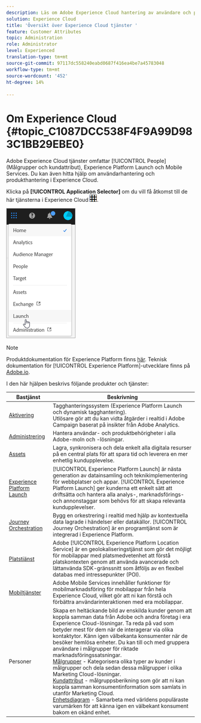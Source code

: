 ```yaml
---
description: Läs om Adobe Experience Cloud hantering av användare och produkter, människor (målgrupper och kundattribut), Journey Orchestration, erbjudanden, platser, Experience Platform Launch och mobiltjänster.
solution: Experience Cloud
title: 'Översikt över Experience Cloud tjänster '
feature: Customer Attributes
topic: Administration
role: Administrator
level: Experienced
translation-type: tm+mt
source-git-commit: 97117dc558240eabd0687f416ea4be7a45783048
workflow-type: tm+mt
source-wordcount: '452'
ht-degree: 14%

---
```



# Om Experience Cloud {#topic_C1087DCC538F4F9A99D983C1BB29EBE0}

Adobe Experience Cloud tjänster omfattar [!UICONTROL People] (Målgrupper och kundattribut), Experience Platform Launch och Mobile Services. Du kan även hitta hjälp om användarhantering och produkthantering i Experience Cloud.

Klicka på **[!UICONTROL Application Selector]** om du vill få åtkomst till de här tjänsterna i Experience Cloud
![](assets/menu-icon.png).

![](assets/platform-core-services.png)

>[!NOTE]
>
>Produktdokumentation för Experience Platform finns [här](https://docs.adobe.com/content/help/en/experience-platform/landing/home.html). Teknisk dokumentation för [!UICONTROL Experience Platform]-utvecklare finns på [Adobe.io](https://www.adobe.io/apis/experienceplatform/home/services.html).

I den här hjälpen beskrivs följande produkter och tjänster:

| Bastjänst | Beskrivning |
|--- |--- |
| [Aktivering](activation/activation.md) | Tagghanteringssystem (Experience Platform Launch och dynamisk tagghantering).<br>Utlösare gör att du kan vidta åtgärder i realtid i Adobe Campaign baserat på insikter från Adobe Analytics. |
| [Administrering](admin-getting-started/admin-getting-started.md) | Hantera användar- och produktbehörigheter i alla Adobe-moln och -lösningar. |
| [Assets](experience-cloud-assets/experience-cloud-assets.md) | Lagra, synkronisera och dela enkelt alla digitala resurser på en central plats för att spara tid och leverera en mer enhetlig kundupplevelse. |
| [Experience Platform Launch](https://docs.adobe.com/content/help/en/launch/using/overview.html) | [!UICONTROL Experience Platform Launch] är nästa generation av datainsamling och teknikimplementering för webbplatser och appar. [!UICONTROL Experience Platform Launch] ger kunderna ett enkelt sätt att driftsätta och hantera alla analys-, marknadsförings- och annonstaggar som behövs för att skapa relevanta kundupplevelser. |
| [Journey Orchestration](https://docs.adobe.com/content/help/sv-SE/journeys/using/journey-orchestration-home.html) | Bygg en orkestrering i realtid med hjälp av kontextuella data lagrade i händelser eller datakällor. [!UICONTROL Journey Orchestration] är en programtjänst som är integrerad i Experience Platform. |
| [Platstjänst](https://docs.adobe.com/content/help/sv-SE/places/using/home.html) | Adobe [!UICONTROL Experience Platform Location Service] är en geolokaliseringstjänst som gör det möjligt för mobilappar med platsmedvetenhet att förstå platskontexten genom att använda avancerade och lättanvända SDK-gränssnitt som åtföljs av en flexibel databas med intressepunkter (POI). |
| [Mobiltjänster](https://docs.adobe.com/content/help/en/mobile-services/using/home.html) | Adobe Mobile Services innehåller funktioner för mobilmarknadsföring för mobilappar från hela Experience Cloud, vilket gör att ni kan förstå och förbättra användarinteraktionen med era mobilappar. |
| Personer | Skapa en heltäckande bild av enskilda kunder genom att koppla samman data från Adobe och andra företag i era Experience Cloud-lösningar. Ta reda på vad som betyder mest för dem när de interagerar via olika kontaktytor. Känn igen välbekanta konsumenter när de besöker hemlösa enheter. Du kan till och med gruppera användare i målgrupper för riktade marknadsföringssatsningar.<br>[Målgrupper](audience-library/audience-library.md)  - Kategorisera olika typer av kunder i målgrupper och dela sedan dessa målgrupper i olika Marketing Cloud-lösningar.<br>[Kundattribut](attributes/attributes.md)  - målgruppsberikning som gör att ni kan koppla samman konsumentinformation som samlats in utanför Marketing Cloud.<br>[Enhetsdiagram](https://landing.adobe.com/en/na/events/summit/275658-summit-co-op.html)  - Samarbeta med världens populäraste varumärken för att känna igen en välbekant konsument bakom en okänd enhet. |
